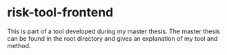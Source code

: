 # risk-tool-frontend
This is part of a tool developed during my master thesis. The master thesis can be found in the root directory and gives an explanation of my tool and method. 

